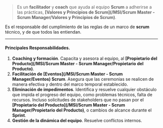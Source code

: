 > Es un **facilitador** y **coach** que ayuda al equipo **Scrum** a adherirse a las prácticas, **[Valores y Principios de Scrum](/MSI/Scrum Master - Scrum Manager/Valores y Principios de Scrum)**. 

Es el responsable del cumplimiento de las reglas de un marco de **scrum** técnico, y de que todos las entiendan. 
****
#### **Principales Responsabilidades**. 
1. **Coaching y formación**. Capacita y asesora al equipo, al **[Propietario del Producto](/MSI/Scrum Master - Scrum Manager/Propietario del Producto)**. 
2. **Facilitación de [Eventos](/MSI/Scrum Master - Scrum Manager/Eventos) Scrum**. Asegura que las ceremonias se realicen de manera efectiva y dentro del marco temporal establecido.
3. **Eliminación de impedimentos**. Identifica y resuelve cualquier obstáculo que impida el progreso del equipo, como problemas técnicos, falta de recursos. Incluso solicitudes de stakeholders que no pasan por el **[Propietario del Producto](/MSI/Scrum Master - Scrum Manager/Propietario del Producto)**, o cambios de alcance durante el **Sprint**.
4. **Gestión de la dinámica del equipo**. Resuelve conflictos internos.